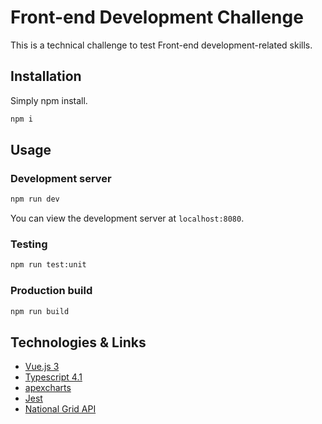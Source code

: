 # Front-end Development Challenge

This is a technical challenge to test Front-end development-related skills.
## Installation

Simply npm install.

```bash
npm i
```

## Usage

### Development server

```bash
npm run dev
```

You can view the development server at `localhost:8080`.

### Testing

```bash
npm run test:unit
```
### Production build

```bash
npm run build
```

## Technologies & Links

- [Vue.js 3](https://v3.vuejs.org/)
- [Typescript 4.1](https://www.typescriptlang.org/)
- [apexcharts](https://apexcharts.com/)
- [Jest](https://jestjs.io/)
- [National Grid API](https://carbon-intensity.github.io/)

